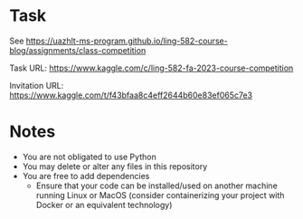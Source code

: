 # Task

See https://uazhlt-ms-program.github.io/ling-582-course-blog/assignments/class-competition

Task URL: https://www.kaggle.com/c/ling-582-fa-2023-course-competition

Invitation URL: https://www.kaggle.com/t/f43bfaa8c4eff2644b60e83ef065c7e3

# Notes
- You are not obligated to use Python
- You may delete or alter any files in this repository
- You are free to add dependencies
  - Ensure that your code can be installed/used on another machine running Linux or MacOS (consider containerizing your project with Docker or an equivalent technology)